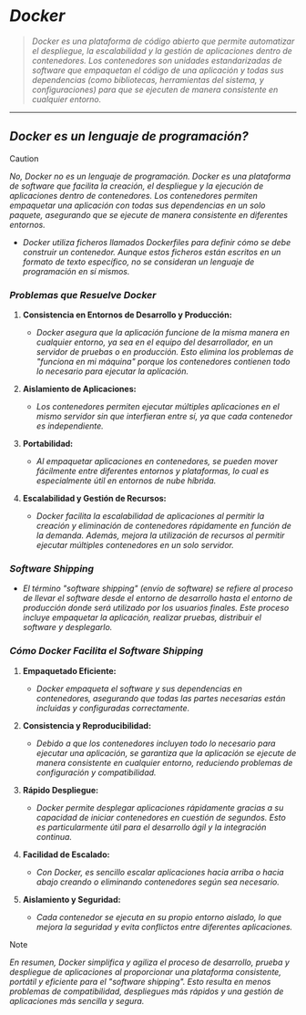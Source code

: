 <!-- Autor: Daniel Benjamin Perez Morales -->
<!-- GitHub: https://github.com/DanielBenjaminPerezMoralesDev13 -->
<!-- GitLab: https://gitlab.com/DanielBenjaminPerezMoralesDev13 -->
<!-- Correo electrónico: danielperezdev@proton.me -->
# ***Docker***

> *Docker es una plataforma de código abierto que permite automatizar el despliegue, la escalabilidad y la gestión de aplicaciones dentro de contenedores. Los contenedores son unidades estandarizadas de software que empaquetan el código de una aplicación y todas sus dependencias (como bibliotecas, herramientas del sistema, y configuraciones) para que se ejecuten de manera consistente en cualquier entorno.*

---

## ***Docker es un lenguaje de programación?***

> [!CAUTION]
> *No, Docker no es un lenguaje de programación. Docker es una plataforma de software que facilita la creación, el despliegue y la ejecución de aplicaciones dentro de contenedores. Los contenedores permiten empaquetar una aplicación con todas sus dependencias en un solo paquete, asegurando que se ejecute de manera consistente en diferentes entornos.*

- *Docker utiliza ficheros llamados Dockerfiles para definir cómo se debe construir un contenedor. Aunque estos ficheros están escritos en un formato de texto específico, no se consideran un lenguaje de programación en sí mismos.*

### ***Problemas que Resuelve Docker***

1. **Consistencia en Entornos de Desarrollo y Producción:**

   - *Docker asegura que la aplicación funcione de la misma manera en cualquier entorno, ya sea en el equipo del desarrollador, en un servidor de pruebas o en producción. Esto elimina los problemas de "funciona en mi máquina" porque los contenedores contienen todo lo necesario para ejecutar la aplicación.*

2. **Aislamiento de Aplicaciones:**

   - *Los contenedores permiten ejecutar múltiples aplicaciones en el mismo servidor sin que interfieran entre sí, ya que cada contenedor es independiente.*

3. **Portabilidad:**

   - *Al empaquetar aplicaciones en contenedores, se pueden mover fácilmente entre diferentes entornos y plataformas, lo cual es especialmente útil en entornos de nube híbrida.*

4. **Escalabilidad y Gestión de Recursos:**

   - *Docker facilita la escalabilidad de aplicaciones al permitir la creación y eliminación de contenedores rápidamente en función de la demanda. Además, mejora la utilización de recursos al permitir ejecutar múltiples contenedores en un solo servidor.*

### ***Software Shipping***

- *El término "software shipping" (envío de software) se refiere al proceso  de llevar el software desde el entorno de desarrollo hasta el entorno de producción donde será utilizado por los usuarios finales. Este proceso incluye empaquetar la aplicación, realizar pruebas, distribuir el software y desplegarlo.*

### ***Cómo Docker Facilita el Software Shipping***

1. **Empaquetado Eficiente:**

   - *Docker empaqueta el software y sus dependencias en contenedores, asegurando que todas las partes necesarias están incluidas y configuradas correctamente.*

2. **Consistencia y Reproducibilidad:**

   - *Debido a que los contenedores incluyen todo lo necesario para ejecutar una aplicación, se garantiza que la aplicación se ejecute de manera consistente en cualquier entorno, reduciendo problemas de configuración y compatibilidad.*

3. **Rápido Despliegue:**

   - *Docker permite desplegar aplicaciones rápidamente gracias a su capacidad de iniciar contenedores en cuestión de segundos. Esto es particularmente útil para el desarrollo ágil y la integración continua.*

4. **Facilidad de Escalado:**

   - *Con Docker, es sencillo escalar aplicaciones hacia arriba o hacia abajo creando o eliminando contenedores según sea necesario.*

5. **Aislamiento y Seguridad:**

   - *Cada contenedor se ejecuta en su propio entorno aislado, lo que mejora la seguridad y evita conflictos entre diferentes aplicaciones.*

> [!NOTE]
> *En resumen, Docker simplifica y agiliza el proceso de desarrollo, prueba y despliegue de aplicaciones al proporcionar una plataforma consistente, portátil y eficiente para el "software shipping". Esto resulta en menos problemas de compatibilidad, despliegues más rápidos y una gestión de aplicaciones más sencilla y segura.*
